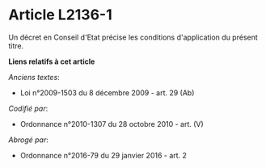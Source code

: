 # Article L2136-1

Un décret en Conseil d'Etat précise les conditions d'application du présent titre.

**Liens relatifs à cet article**

_Anciens textes_:

  - Loi n°2009-1503 du 8 décembre 2009 - art. 29 (Ab)

_Codifié par_:

  - Ordonnance n°2010-1307 du 28 octobre 2010 - art. (V)

_Abrogé par_:

  - Ordonnance n°2016-79 du 29 janvier 2016 - art. 2
